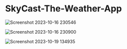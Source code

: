 # SkyCast-The-Weather-App

![Screenshot 2023-10-16 230546](https://github.com/nazneen-k/SkyCast-The-Weather-App/assets/117660793/810c24cc-1968-4bb8-9d3e-5f6ae1cceff9)

![Screenshot 2023-10-16 230900](https://github.com/nazneen-k/SkyCast-The-Weather-App/assets/117660793/5a801a1f-3b60-487f-a256-25d08022aa14)

![Screenshot 2023-10-19 134935](https://github.com/nazneen-k/SkyCast-The-Weather-App/assets/117660793/b9550b16-8840-49ba-afc8-f61af1a42ce7)
